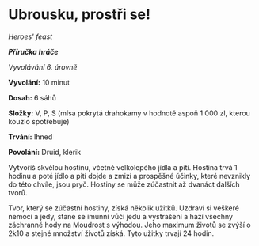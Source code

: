 # Ubrousku, prostři se!

*Heroes' feast*

***Příručka hráče***

*Vyvolávání 6. úrovně*

**Vyvolání:** 10 minut

**Dosah:** 6 sáhů

**Složky:** V, P, S (mísa pokrytá drahokamy v hodnotě aspoň 1 000 zl, kterou kouzlo spotřebuje)

**Trvání:** Ihned

**Povolání:** Druid, klerik

Vytvoříš skvělou hostinu, včetně velkolepého jídla a pití. Hostina trvá 1 hodinu a poté jídlo a pití dojde a zmizí a prospěšné účinky, které nevznikly do této chvíle, jsou pryč. Hostiny se může zúčastnit až dvanáct dalších tvorů.

Tvor, který se zúčastní hostiny, získá několik užitků. Uzdraví si veškeré nemoci a jedy, stane se imunní vůči jedu a vystrašení a hází všechny záchranné hody na Moudrost s výhodou. Jeho maximum životů se zvýší o 2k10 a stejné množství životů získá. Tyto užitky trvají 24 hodin.